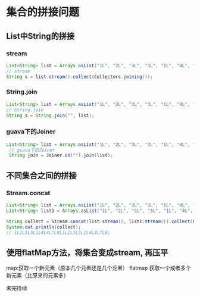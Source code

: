# 集合的拼接问题

## List中String的拼接

### stream

```java
List<String> list = Arrays.asList("1L", "2L", "3L", "3L", "1L", "4L", "4L", "7L", "8L");
// stream
String s = list.stream().collect(Collectors.joining());
```

### String.join

```java
List<String> list = Arrays.asList("1L", "2L", "3L", "3L", "1L", "4L", "4L", "7L", "8L");
// String.join
String s = String.join("", list);
```

### guava下的Joiner

```java
List<String> list = Arrays.asList("1L", "2L", "3L", "3L", "1L", "4L", "4L", "7L", "8L");
 // guava下的Joiner
 String join = Joiner.on("").join(list);
```

## 不同集合之间的拼接

### Stream.concat

```java
List<String> list = Arrays.asList("1L", "2L", "3L", "3L", "1L", "4L", "4L", "7L", "8L");
List<String> list1 = Arrays.asList("1L", "2L", "3L", "3L", "1L", "4L", "4L", "7L", "8L");

String collect = Stream.concat(list.stream(), list1.stream()).collect(Collectors.joining());
System.out.println(collect);
// 1L2L3L3L1L4L4L7L8L1L2L3L3L1L4L4L7L8L
```

## 使用flatMap方法，将集合变成stream, 再压平
map:获取一个新元素（原本几个元素还是几个元素） flatmap 获取一个或者多个新元素（比原来的元素多）

未完待续

